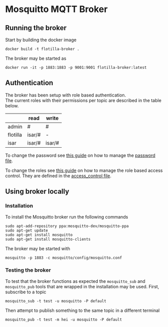 # Mosquitto MQTT Broker

## Running the broker

Start by building the docker image

```
docker build -t flotilla-broker .
```

The broker may be started as

```
docker run -it -p 1883:1883 -p 9001:9001 flotilla-broker:latest
```

## Authentication

The broker has been setup with role based authentication.  
The current roles with their permissions per topic are described in the table below.

|          | read   | write  |
| -------- | ------ | ------ |
| admin    | #      | #      |
| flotilla | isar/# | -      |
| isar     | isar/# | isar/# |

To change the password see [this guide](https://mosquitto.org/documentation/authentication-methods/)
on how to manage the [password file](./mosquitto/config/passwd_file).

To change the roles see [this guide]()
on how to manage the role based access control.
They are defined in the [access_control file](./mosquitto/config/access_control).

## Using broker locally

### Installation

To install the Mosquitto broker run the following commands

```
sudo apt-add-repository ppa:mosquitto-dev/mosquitto-ppa
sudo apt-get update
sudo apt-get install mosquitto
sudo apt-get install mosquitto-clients
```

The broker may be started with

```
mosquitto -p 1883 -c mosquitto/config/mosquitto.conf
```

### Testing the broker

To test that the broker functions as expected the `mosquitto_sub` and `mosquitto_pub` tools that are wrapped in the installation may be used.
First, subscribe to a topic

```
mosquitto_sub -t test -u mosquitto -P default
```

Then attempt to publish something to the same topic in a different terminal

```
mosquitto_pub -t test -m hei -u mosquitto -P default
```
